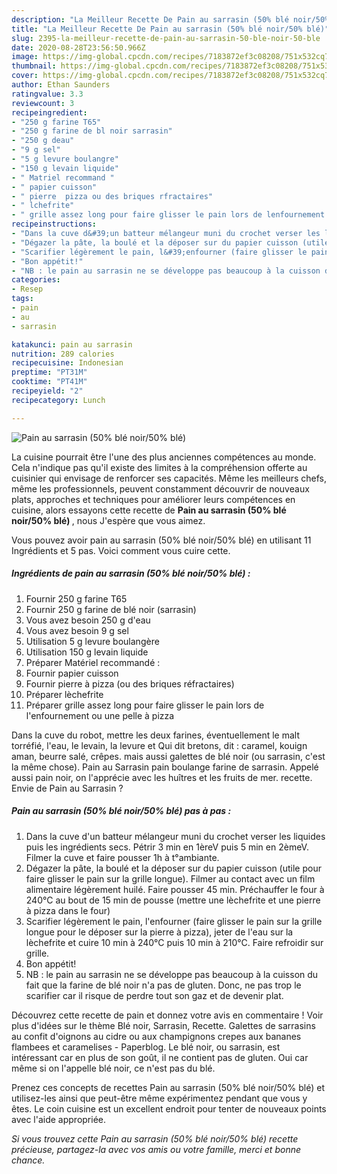 ```yaml
---
description: "La Meilleur Recette De Pain au sarrasin (50% blé noir/50% blé)"
title: "La Meilleur Recette De Pain au sarrasin (50% blé noir/50% blé)"
slug: 2395-la-meilleur-recette-de-pain-au-sarrasin-50-ble-noir-50-ble
date: 2020-08-28T23:56:50.966Z
image: https://img-global.cpcdn.com/recipes/7183872ef3c08208/751x532cq70/pain-au-sarrasin-50-ble-noir50-ble-photo-principale-de-la-recette.jpg
thumbnail: https://img-global.cpcdn.com/recipes/7183872ef3c08208/751x532cq70/pain-au-sarrasin-50-ble-noir50-ble-photo-principale-de-la-recette.jpg
cover: https://img-global.cpcdn.com/recipes/7183872ef3c08208/751x532cq70/pain-au-sarrasin-50-ble-noir50-ble-photo-principale-de-la-recette.jpg
author: Ethan Saunders
ratingvalue: 3.3
reviewcount: 3
recipeingredient:
- "250 g farine T65"
- "250 g farine de bl noir sarrasin"
- "250 g deau"
- "9 g sel"
- "5 g levure boulangre"
- "150 g levain liquide"
- " Matriel recommand "
- " papier cuisson"
- " pierre  pizza ou des briques rfractaires"
- " lchefrite"
- " grille assez long pour faire glisser le pain lors de lenfournement ou une pelle  pizza"
recipeinstructions:
- "Dans la cuve d&#39;un batteur mélangeur muni du crochet verser les liquides puis les ingrédients secs. Pétrir 3 min en 1èreV puis 5 min en 2èmeV. Filmer la cuve et faire pousser 1h à t°ambiante."
- "Dégazer la pâte, la boulé et la déposer sur du papier cuisson (utile pour faire glisser le pain sur la grille longue). Filmer au contact avec un film alimentaire légèrement huilé. Faire pousser 45 min. Préchauffer le four à 240°C au bout de 15 min de pousse (mettre une lèchefrite et une pierre à pizza dans le four)"
- "Scarifier légèrement le pain, l&#39;enfourner (faire glisser le pain sur la grille longue pour le déposer sur la pierre à pizza), jeter de l&#39;eau sur la lèchefrite et cuire 10 min à 240°C puis 10 min à 210°C. Faire refroidir sur grille."
- "Bon appétit!"
- "NB : le pain au sarrasin ne se développe pas beaucoup à la cuisson du fait que la farine de blé noir n&#39;a pas de gluten. Donc, ne pas trop le scarifier car il risque de perdre tout son gaz et de devenir plat."
categories:
- Resep
tags:
- pain
- au
- sarrasin

katakunci: pain au sarrasin 
nutrition: 289 calories
recipecuisine: Indonesian
preptime: "PT31M"
cooktime: "PT41M"
recipeyield: "2"
recipecategory: Lunch

---
```



![Pain au sarrasin (50% blé noir/50% blé)](https://img-global.cpcdn.com/recipes/7183872ef3c08208/751x532cq70/pain-au-sarrasin-50-ble-noir50-ble-photo-principale-de-la-recette.jpg)

La cuisine pourrait être l'une des plus anciennes compétences au monde. Cela n'indique pas qu'il existe des limites à la compréhension offerte au cuisinier qui envisage de renforcer ses capacités. Même les meilleurs chefs, même les professionnels, peuvent constamment découvrir de nouveaux plats, approches et techniques pour améliorer leurs compétences en cuisine, alors essayons cette recette de <strong> Pain au sarrasin (50% blé noir/50% blé) </strong>, nous J'espère que vous aimez.

<!--inarticleads1-->

Vous pouvez avoir pain au sarrasin (50% blé noir/50% blé) en utilisant 11 Ingrédients et 5 pas. Voici comment vous cuire cette.

##### Ingrédients de pain au sarrasin (50% blé noir/50% blé) :

1. Fournir 250 g farine T65
1. Fournir 250 g farine de blé noir (sarrasin)
1. Vous avez besoin 250 g d&#39;eau
1. Vous avez besoin 9 g sel
1. Utilisation 5 g levure boulangère
1. Utilisation 150 g levain liquide
1. Préparer  Matériel recommandé :
1. Fournir  papier cuisson
1. Fournir  pierre à pizza (ou des briques réfractaires)
1. Préparer  lèchefrite
1. Préparer  grille assez long pour faire glisser le pain lors de l&#39;enfournement ou une pelle à pizza


Dans la cuve du robot, mettre les deux farines, éventuellement le malt torréfié, l&#39;eau, le levain, la levure et Qui dit bretons, dit : caramel, kouign aman, beurre salé, crêpes. mais aussi galettes de blé noir (ou sarrasin, c&#39;est la même chose). Pain au Sarrasin pain boulange farine de sarrasin. Appelé aussi pain noir, on l&#39;apprécie avec les huîtres et les fruits de mer. recette. Envie de Pain au Sarrasin ? 

<!--inarticleads2-->

##### Pain au sarrasin (50% blé noir/50% blé) pas à pas :

1. Dans la cuve d&#39;un batteur mélangeur muni du crochet verser les liquides puis les ingrédients secs. Pétrir 3 min en 1èreV puis 5 min en 2èmeV. Filmer la cuve et faire pousser 1h à t°ambiante.
1. Dégazer la pâte, la boulé et la déposer sur du papier cuisson (utile pour faire glisser le pain sur la grille longue). Filmer au contact avec un film alimentaire légèrement huilé. Faire pousser 45 min. Préchauffer le four à 240°C au bout de 15 min de pousse (mettre une lèchefrite et une pierre à pizza dans le four)
1. Scarifier légèrement le pain, l&#39;enfourner (faire glisser le pain sur la grille longue pour le déposer sur la pierre à pizza), jeter de l&#39;eau sur la lèchefrite et cuire 10 min à 240°C puis 10 min à 210°C. Faire refroidir sur grille.
1. Bon appétit!
1. NB : le pain au sarrasin ne se développe pas beaucoup à la cuisson du fait que la farine de blé noir n&#39;a pas de gluten. Donc, ne pas trop le scarifier car il risque de perdre tout son gaz et de devenir plat.


Découvrez cette recette de pain et donnez votre avis en commentaire ! Voir plus d&#39;idées sur le thème Blé noir, Sarrasin, Recette. Galettes de sarrasins au confit d&#39;oignons au cidre ou aux champignons crepes aux bananes flambees et caramelises - Paperblog. Le blé noir, ou sarrasin, est intéressant car en plus de son goût, il ne contient pas de gluten. Oui car même si on l&#39;appelle blé noir, ce n&#39;est pas du blé. 

<!--inarticleads1-->

<p>
Prenez ces concepts de recettes Pain au sarrasin (50% blé noir/50% blé) et utilisez-les ainsi que peut-être même expérimentez pendant que vous y êtes. Le coin cuisine est un excellent endroit pour tenter de nouveaux points avec l'aide appropriée.
</p>

<p>
<i>Si vous trouvez cette Pain au sarrasin (50% blé noir/50% blé) recette précieuse, partagez-la avec vos amis ou votre famille, merci et bonne chance.</i>
</p>
